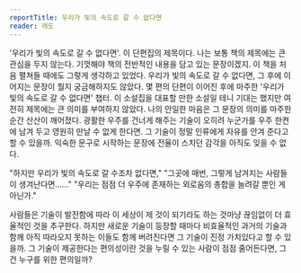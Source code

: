 ```yaml
---
reportTitle: 우리가 빛의 속도로 갈 수 없다면
reader: 래도
---
```


'우리가 빛의 속도로 갈 수 없다면'.
이 단편집의 제목이다. 나는 보통 책의 제목에는 큰 관심을 두지 않는다. 기껏해야 책의 전반적인 내용을 담고 있는 문장이겠지. 이 책을 처음 펼쳐들 때에도 그렇게 생각하고 있었다. 우리가 빛의 속도로 갈 수 없다면, 그 후에 이어지는 문장이 뭘지 궁금해하지도 않았다.
몇 편의 단편이 이어진 후에 마주한 '우리가 빛의 속도로 갈 수 없다면' 챕터. 이 소설집을 대표할 만한 소설일 테니 기대는 했지만 여전히 제목에는 큰 의미를 부여하지 않았다. 나의 안일한 마음은 그 문장의 의미를 마주한 순간 산산이 깨어졌다.
광활한 우주를 건너게 해주는 기술이 오히려 누군가를 우주 한켠에 남겨 두고 영원히 만날 수 없게 한다면. 그 기술이 정말 인류에게 자유를 안겨 준다고 할 수 있을까.
익숙한 문구로 시작하는 문장에 전율이 스치던 감각을 아직도 잊을 수 없다.

"하지만 우리가 빛의 속도로 갈 수조차 없다면,"
"그곳에 매번, 그렇게 남겨지는 사람들이 생겨난다면......"
"우리는 점점 더 우주에 존재하는 외로움의 총합을 늘려갈 뿐인 게 아닌가."

사람들은 기술이 발전함에 따라 이 세상이 제 것이 되기라도 하는 것마냥 끊임없이 더 효율적인 것을 추구한다. 하지만 새로운 기술이 등장할 때마다 비효율적인 과거의 기술과 함께 아직 따라오지 못하는 이들도 함께 버려진다면 그 기술이 진정 가치있다고 할 수 있을까. 그 기술이 제공한다는 편의성이란 것을 누릴 수 있는 사람이 점점 줄어든다면, 그건 누구를 위한 편의일까?
